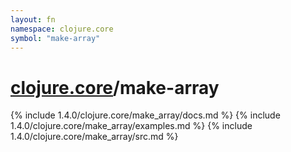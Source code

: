 ```yaml
---
layout: fn
namespace: clojure.core
symbol: "make-array"
---
```


# [clojure.core](../)/make-array

{% include 1.4.0/clojure.core/make_array/docs.md %}
{% include 1.4.0/clojure.core/make_array/examples.md %}
{% include 1.4.0/clojure.core/make_array/src.md %}


